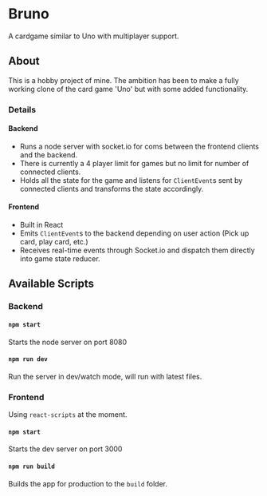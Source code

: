 # Bruno

A cardgame similar to Uno with multiplayer support.

## About

This is a hobby project of mine. The ambition has been to make a fully working clone of the card game 'Uno' but with some added functionality.

### Details

#### Backend

- Runs a node server with socket.io for coms between the frontend clients and the backend.
- There is currently a 4 player limit for games but no limit for number of connected clients.
- Holds all the state for the game and listens for `ClientEvent`s sent by connected clients and transforms the state accordingly.

#### Frontend

- Built in React
- Emits `ClientEvent`s to the backend depending on user action (Pick up card, play card, etc.)
- Receives real-time events through Socket.io and dispatch them directly into game state reducer.

## Available Scripts

### Backend

#### `npm start`

Starts the node server on port 8080<br />

#### `npm run dev `

Run the server in dev/watch mode, will run with latest files.

### Frontend

Using `react-scripts` at the moment.

#### `npm start`

Starts the dev server on port 3000<br />

#### `npm run build`

Builds the app for production to the `build` folder.<br />
